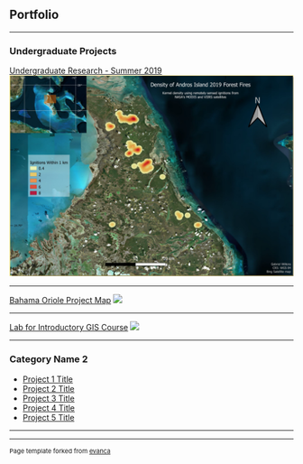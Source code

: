 ## Portfolio

---

### Undergraduate Projects

[Undergraduate Research - Summer 2019](projects/project1.md)
<img src="images/GWilkins_BAHO_poster_thumbnail.PNG?raw=true"/>

---
[Bahama Oriole Project Map](pdf/G_Wilkins_BAHO_worksite_map.pdf)
<image src="images/BAHO_worksite_map.PNG?raw=true"/>

---
[Lab for Introductory GIS Course](pdf/Wilkins_Lab_12.pdf)
<image src="images/GWilkins_GES386_lab12_thumbnail.PNG?raw=true"/>

---
### Category Name 2

- [Project 1 Title](http://example.com/)
- [Project 2 Title](http://example.com/)
- [Project 3 Title](http://example.com/)
- [Project 4 Title](http://example.com/)
- [Project 5 Title](http://example.com/)

---




---
<p style="font-size:11px">Page template forked from <a href="https://github.com/evanca/quick-portfolio">evanca</a></p>
<!-- Remove above link if you don't want to attibute -->
